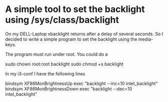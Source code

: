 A simple tool to set the backlight using /sys/class/backlight
=============================================================

On my DELL-Laptop xbacklight returns after a delay of several seconds. So I 
decided to write a simple program to set the backlight using the media-keys.

The program must run under root. You could do a

  sudo chown root:root backlight
  sudo chmod +s backlight

In my i3-conf I have the following lines

  bindsym XF86MonBrightnessUp exec "backlight --inc=10 intel_backlight"
  bindsym XF86MonBrightnessDown exec "backlight --dec=10 intel_backlight"



